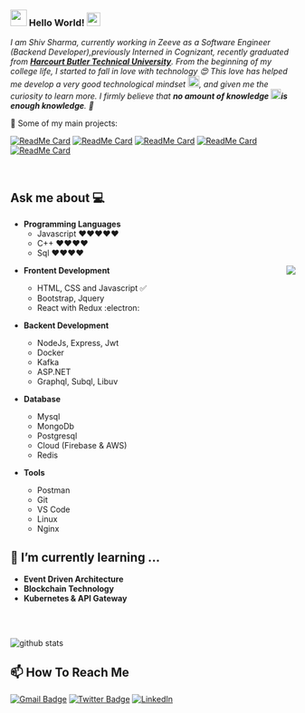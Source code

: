 ### <img src="https://github.com/axshivam/axshivam/blob/master/Assets/Hi.gif" width="29px"> Hello World!&nbsp;<img src="https://github.com/axshivam/axshivam/blob/master/Assets/Earth.gif" width="24px">

<em>I am Shiv Sharma, currently working in Zeeve as a Software Engineer (Backend Developer),previously Interned in Cognizant, recently graduated from <a href="https://hbtu.ac.in/"><b> Harcourt Butler Technical University</b></a>. From the beginning of my college life, I started to fall in love with technology 😍 This love has helped me develop a very good technological mindset <img src="https://github.com/axshivam/axshivam/blob/master/Assets/PC.gif" height="20px"/>, and given me the curiosity to learn more. I firmly believe that **no amount of knowledge <img src="https://github.com/axshivam/axshivam/blob/master/Assets/Rocket.gif" height="18px">is enough knowledge**. 🧠</em>
<br>


🚀 Some of my main projects:

[![ReadMe Card](https://github-readme-stats.vercel.app/api/pin/?username=axshivam&repo=Url-Feeder-Service)](https://github.com/axshivam/Url-Feeder-Service)
[![ReadMe Card](https://github-readme-stats.vercel.app/api/pin/?username=axshivam&repo=Github-fetcher)](https://github.com/axshivam/Github-fetcher)
[![ReadMe Card](https://github-readme-stats.vercel.app/api/pin/?username=axshivam&repo=virtual-classroom-api)](https://github.com/axshivam/Url-Feeder-Service)
[![ReadMe Card](https://github-readme-stats.vercel.app/api/pin/?username=axshivam&repo=Multi-Services-Application)](https://github.com/axshivam/Multi-Services-Application)
[![ReadMe Card](https://github-readme-stats.vercel.app/api/pin/?username=axshivam&repo=Calculator)](https://github.com/axshivam/Calculator)

<br>

## Ask me about :computer: 
- **Programming Languages**
	- Javascript ❤️❤️❤️❤️❤️
	- C++ ❤️❤️❤️❤️
	- Sql ❤️❤️❤️❤️

<img align="right" src="https://github.com/axshivam/axshivam/blob/master/Assets/Developer.gif"/>

- **Frontent Development**
	- HTML, CSS and Javascript :white_check_mark:
	- Bootstrap, Jquery
	- React with Redux :electron:

- **Backent Development**
	- NodeJs, Express, Jwt
	- Docker
	- Kafka
	- ASP.NET
	- Graphql, Subql, Libuv 

- **Database**
	- Mysql
	- MongoDb
	- Postgresql
	- Cloud (Firebase & AWS)
	- Redis


- **Tools**
	- Postman
	- Git
	- VS Code
	- Linux
	- Nginx

## 🌱 I’m currently learning ...
- **Event Driven Architecture**
- **Blockchain Technology**
- **Kubernetes & API Gateway**
<br/>
  <br/>


![github stats](https://github-readme-stats.vercel.app/api?username=axshivam&show_icons=true)



## 📫 How To Reach Me
[![Gmail Badge](https://img.shields.io/badge/-Gmail-c14438?style=flat-square&logo=Gmail&logoColor=white&link=mailto:contato.weltonf@gmail.com)](mailto:contato.shivsharmavictory@gmail.com)
[![Twitter Badge](https://img.shields.io/badge/-Twitter-1da1f2?style=flat-square&labelColor=1da1f2&logo=twitter&logoColor=white&link=https://www.twitter.com/_weltonfelix/)](https://www.twitter.com/axshivam/)
<a href="https://www.linkedin.com/in/axshivam" target="_blank"><img src="https://img.shields.io/badge/LinkedIn-%230077B5.svg?&style=flat-square&logo=linkedin&logoColor=white" alt="LinkedIn"></a>

